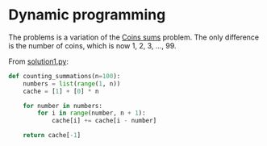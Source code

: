 # Dynamic programming

The problems is a variation of the [Coins sums](https://projecteuler.net/problem=31) problem.
The only difference is the number of coins, which is now 1, 2, 3, ..., 99.

From [solution1.py](https://github.com/TurtleSmoke/Project-Euler/blob/main/problems/problem_0076/solution1.py):

```python
def counting_summations(n=100):
    numbers = list(range(1, n))
    cache = [1] + [0] * n

    for number in numbers:
        for i in range(number, n + 1):
            cache[i] += cache[i - number]

    return cache[-1]
```
